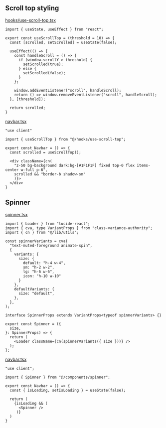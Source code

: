 ## Scroll top styling

[hooks/use-scroll-top.tsx](https://github.com/AntonioErdeljac/notion-clone-tutorial/blob/master/hooks/use-scroll-top.tsx)

```tsx
import { useState, useEffect } from "react";

export const useScrollTop = (threshold = 10) => {
  const [scrolled, setScrolled] = useState(false);

  useEffect(() => {
    const handleScroll = () => {
      if (window.scrollY > threshold) {
        setScrolled(true);
      } else {
        setScrolled(false);
      }
    };

    window.addEventListener("scroll", handleScroll);
    return () => window.removeEventListener("scroll", handleScroll);
  }, [threshold]);

  return scrolled;
}
```


[navbar.tsx](https://github.com/AntonioErdeljac/notion-clone-tutorial/blob/master/app/(marketing)/_components/navbar.tsx)
```tsx
"use client"

import { useScrollTop } from "@/hooks/use-scroll-top";

export const Navbar = () => {
  const scrolled = useScrollTop();

  <div className={cn(
    "z-50 bg-background dark:bg-[#1F1F1F] fixed top-0 flex items-center w-full p-6",
    scrolled && "border-b shadow-sm"
    )}>
  </div>
}
````

## Spinner
[spinner.tsx](https://github.com/AntonioErdeljac/notion-clone-tutorial/blob/master/components/spinner.tsx)
```tsx
import { Loader } from "lucide-react";
import { cva, type VariantProps } from "class-variance-authority";
import { cn } from "@/lib/utils";

const spinnerVariants = cva(
  "text-muted-foreground animate-spin",
  {
    variants: {
      size: {
        default: "h-4 w-4",
        sm: "h-2 w-2",
        lg: "h-6 w-6",
        icon: "h-10 w-10"
      }
    },
    defaultVariants: {
      size: "default",
    },
  },
);

interface SpinnerProps extends VariantProps<typeof spinnerVariants> {}

export const Spinner = ({
  size,
}: SpinnerProps) => {
  return (
    <Loader className={cn(spinnerVariants({ size }))} />
  );
};
```

[navbar.tsx](https://github.com/AntonioErdeljac/notion-clone-tutorial/blob/master/app/(marketing)/_components/navbar.tsx)
```tsx
"use client";

import { Spinner } from "@/components/spinner";

export const Navbar = () => {
  const { isLoading, setIsLoading } = useState(false);

  return (
    {isLoading && (
      <Spinner />
     )}
  )
}
```
